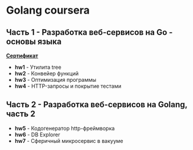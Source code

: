 # Golang coursera

## Часть 1 - Разработка веб-сервисов на Go - основы языка

[__Сертификат__](https://coursera.org/share/ba0ad9e93820114cd4728cfde426eb62)

* __hw1__ - Утилита tree
* __hw2__ - Конвейер функций
* __hw3__ - Оптимизация программы
* __hw4__ - HTTP-запросы и покрытие тестами

## Часть 2 - Разработка веб-сервисов на Golang, часть 2

* __hw5__ - Кодогенератор http-фреймворка
* __hw6__ - DB Explorer
* __hw7__ - Сферичный микросервис в вакууме
